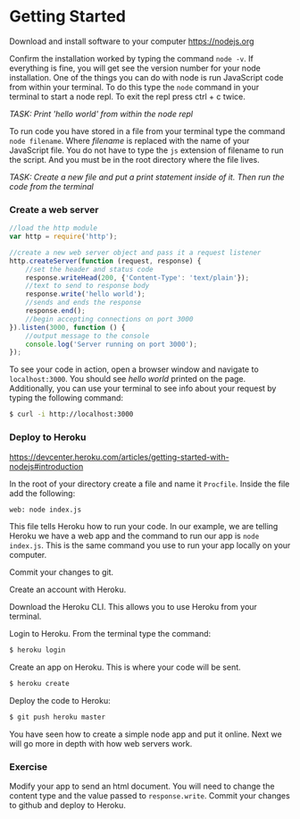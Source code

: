 # Getting Started

Download and install software to your computer
https://nodejs.org

Confirm the installation worked by typing the command `node -v`. 
If everything is fine, you will get see the version number for your node installation.  One of the things you can do with node is run JavaScript
code from within your terminal.  To do this type the `node` command
in your terminal to start a node repl. To exit the repl press ctrl + c 
twice.  

_TASK: Print 'hello world' from within the node repl_  

To run code you have stored in a file from your terminal type the
command `node filename`. Where _filename_ is replaced with the name of your JavaScript file. You do not have to type the `js` extension of filename to run the script. And you must be in the root directory where
the file lives.  

_TASK: Create a new file and put a print statement inside of it.
Then run the code from the terminal_


### Create a web server

```js
//load the http module
var http = require('http');

//create a new web server object and pass it a request listener
http.createServer(function (request, response) {
	//set the header and status code
	response.writeHead(200, {'Content-Type': 'text/plain'});
	//text to send to response body
	response.write('hello world');
	//sends and ends the response
	response.end();
	//begin accepting connections on port 3000
}).listen(3000, function () {
	//output message to the console
	console.log('Server running on port 3000');
});

```

To see your code in action, open a browser window and navigate to
`localhost:3000`.  You should see _hello world_ printed on the page. Additionally, you can use your terminal to see
info about your request by typing the following command:
```bash
$ curl -i http://localhost:3000
```

### Deploy to Heroku

https://devcenter.heroku.com/articles/getting-started-with-nodejs#introduction


In the root of your directory create a file and name it `Procfile`.
Inside the file add the following: 
```txt
web: node index.js
``` 
This file tells Heroku how to run your code.  In our example, we are telling Heroku we have a web app and the command to run our app is 
`node index.js`. This is the same command you use to run your app
locally on your computer. 

Commit your changes to git.

Create an account with Heroku.  

Download the Heroku CLI. This allows you to use Heroku from 
your terminal.

Login to Heroku. From the terminal type the command:
```bash
$ heroku login
```

Create an app on Heroku.  This is where your code will be sent. 
```bash
$ heroku create
```

Deploy the code to Heroku:
```bash
$ git push heroku master
```
You have seen how to create a simple node app and put it
online.  Next we will go more in depth with how web servers
work.


### Exercise

Modify your app to send an html document. 
You will need to change the content type and the value
passed to `response.write`. Commit your changes to github
and deploy to Heroku.



